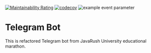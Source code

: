 [![Maintainability Rating](https://sonarcloud.io/api/project_badges/measure?project=iselo_jru-telegrambot&metric=sqale_rating)](https://sonarcloud.io/summary/new_code?id=iselo_jru-telegrambot)
[![codecov](https://codecov.io/gh/iselo/jru-telegrambot/graph/badge.svg?token=mjEy3kN2hD)](https://codecov.io/gh/iselo/jru-telegrambot)
![example event parameter](https://github.com/iselo/jru-telegrambot/actions/workflows/maven.yml/badge.svg)

# Telegram Bot 

This is refactored Telegram bot from JavaRush University educational marathon.

